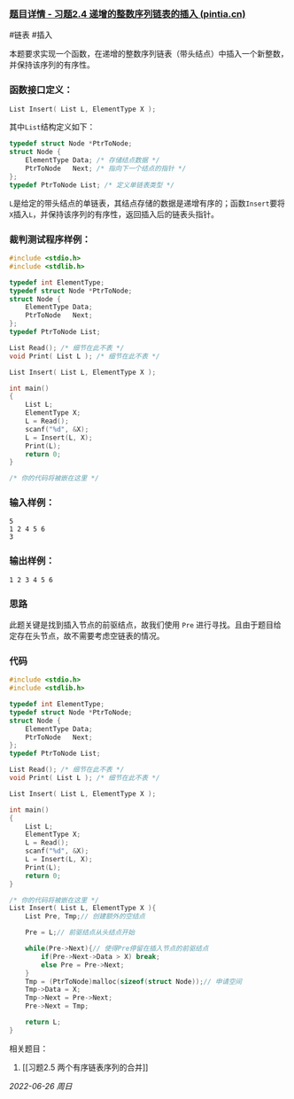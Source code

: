 ### **[题目详情 - 习题2.4 递增的整数序列链表的插入 (pintia.cn)](https://pintia.cn/problem-sets/434/problems/5726)**

#链表 #插入

本题要求实现一个函数，在递增的整数序列链表（带头结点）中插入一个新整数，并保持该序列的有序性。

### 函数接口定义：

```cpp
List Insert( List L, ElementType X );
```

其中`List`结构定义如下：

```cpp
typedef struct Node *PtrToNode;
struct Node {
    ElementType Data; /* 存储结点数据 */
    PtrToNode   Next; /* 指向下一个结点的指针 */
};
typedef PtrToNode List; /* 定义单链表类型 */
```

`L`是给定的带头结点的单链表，其结点存储的数据是递增有序的；函数`Insert`要将`X`插入`L`，并保持该序列的有序性，返回插入后的链表头指针。

### 裁判测试程序样例：

```cpp
#include <stdio.h>
#include <stdlib.h>

typedef int ElementType;
typedef struct Node *PtrToNode;
struct Node {
    ElementType Data;
    PtrToNode   Next;
};
typedef PtrToNode List;

List Read(); /* 细节在此不表 */
void Print( List L ); /* 细节在此不表 */

List Insert( List L, ElementType X );

int main()
{
    List L;
    ElementType X;
    L = Read();
    scanf("%d", &X);
    L = Insert(L, X);
    Print(L);
    return 0;
}

/* 你的代码将被嵌在这里 */
```

### 输入样例：

```in
5
1 2 4 5 6
3
```

### 输出样例：

```out
1 2 3 4 5 6 
```

### 思路

此题关键是找到插入节点的前驱结点，故我们使用 `Pre` 进行寻找。且由于题目给定存在头节点，故不需要考虑空链表的情况。

### 代码

```cpp
#include <stdio.h>
#include <stdlib.h>

typedef int ElementType;
typedef struct Node *PtrToNode;
struct Node {
    ElementType Data;
    PtrToNode   Next;
};
typedef PtrToNode List;

List Read(); /* 细节在此不表 */
void Print( List L ); /* 细节在此不表 */

List Insert( List L, ElementType X );

int main()
{
    List L;
    ElementType X;
    L = Read();
    scanf("%d", &X);
    L = Insert(L, X);
    Print(L);
    return 0;
}

/* 你的代码将被嵌在这里 */
List Insert( List L, ElementType X ){
    List Pre, Tmp;// 创建额外的空结点

    Pre = L;// 前驱结点从头结点开始

    while(Pre->Next){// 使得Pre停留在插入节点的前驱结点
        if(Pre->Next->Data > X) break;
        else Pre = Pre->Next;
    }
    Tmp = (PtrToNode)malloc(sizeof(struct Node));// 申请空间
    Tmp->Data = X;
    Tmp->Next = Pre->Next;
    Pre->Next = Tmp;

    return L;
}
```


相关题目：
1. [[习题2.5 两个有序链表序列的合并]]

*2022-06-26 周日*